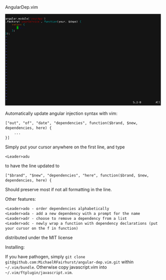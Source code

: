 AngularDep.vim

![Examples](https://raw.githubusercontent.com/MichaelRFairhurst/angular-dep.vim/master/examples.gif "Examples")

Automatically update angular injection syntax with vim:

    ["out", "of", "date", "dependencies", function($brand, $new, dependencies, here) {
		...
	}]

Simply put your cursor anywhere on the first line, and type

	<Leader>adu

to have the line updated to

    ["$brand", "$new", "dependencies", "here", function($brand, $new, dependencies, here) {

Should preserve most if not all formatting in the line.

Other features:

    <Leader>ado - order dependencies alphabetically
    <Leader>ada - add a new dependency with a prompt for the name
    <Leader>adr - choose to remove a dependency from a list
    <Leader>adc - newly wrap a function with dependency declarations (put your cursor on the f in function)

distributed under the MIT license

Installing:

If you have pathogen, simply `git clone git@github.com:MichaelRFairhurst/angular-dep.vim.git` within `~/.vim/bundle`. Otherwise copy javascript.vim into `~/.vim/ftplugin/javascript.vim`.
